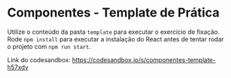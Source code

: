 # Componentes - Template de Prática

Utilize o conteúdo da pasta `template` para executar o exercício de fixação. Rode `npm install` para executar a instalação do React antes de tentar rodar o projeto com `npm run start`.

Link do codesandbox: https://codesandbox.io/s/componentes-template-h57xdv
